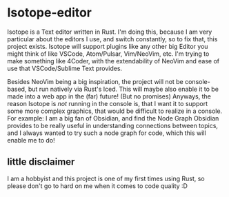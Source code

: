 # Isotope-editor
Isotope is a Text editor written in Rust.
I'm doing this, because I am very particular about the editors I use, and switch constantly, so to fix that, this project exists.
Isotope will support plugins like any other big Editor you might think of like VSCode, Atom/Pulsar, Vim/NeoVim, etc.
I'm trying to make something like 4Coder, with the extendability of NeoVim and ease of use that VSCode/Sublime Text provides.

Besides NeoVim being a big inspiration, the project will not be console-based, but run natively via Rust's Iced. 
This will maybe also enable it to be made into a web app in the (far) future! (But no promises)
Anyways, the reason Isotope is *not* running in the console is, that I want it to support some more complex graphics, that would be difficult to realize in a console.
For example: I am a big fan of Obsidian, and find the Node Graph Obsidian provides to be really useful in understanding connections between topics, and I always wanted to try such a node graph for code, which this will enable me to do!

## little disclaimer
I am a hobbyist and this project is one of my first times using Rust, so please don't go to hard on me when it comes to code quality :D
